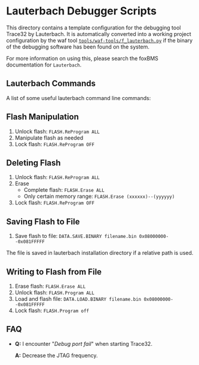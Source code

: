 # Lauterbach Debugger Scripts

This directory contains a template configuration for the debugging
tool Trace32 by Lauterbach.
It is automatically converted into a working project configuration by the waf
tool [`tools/waf-tools/f_lauterbach.py`](../../waf-tools/f_lauterbach.py) if
the binary of the debugging software has been found on the system.

For more information on using this, please search the foxBMS documentation
for `Lauterbach`.

## Lauterbach Commands

A list of some useful lauterbach command line commands:

## Flash Manipulation

1. Unlock flash: ``FLASH.ReProgram ALL``
1. Manipulate flash as needed
1. Lock flash: ``FLASH.ReProgram OFF``

## Deleting Flash

1. Unlock flash: ``FLASH.ReProgram ALL``
1. Erase
   - Complete flash: ``FLASH.Erase ALL``
   - Only certain memory range: ``FLASH.Erase (xxxxxx)--(yyyyyy)``
1. Lock flash: ``FLASH.ReProgram OFF``

## Saving Flash to File

1. Save flash to file: ``DATA.SAVE.BINARY filename.bin 0x08000000--0x081FFFFF``

The file is saved in lauterbach installation directory if a relative path is
used.

## Writing to Flash from File

1. Erase flash: ``FLASH.Erase ALL``
2. Unlock flash: ``FLASH.Program ALL``
3. Load and flash file:
   ``DATA.LOAD.BINARY filename.bin 0x08000000--0x081FFFFF``
4. Lock flash: ``FLASH.Program off``

## FAQ

- **Q:** I encounter "*Debug port fail*" when starting Trace32.

  **A:** Decrease the JTAG frequency.
